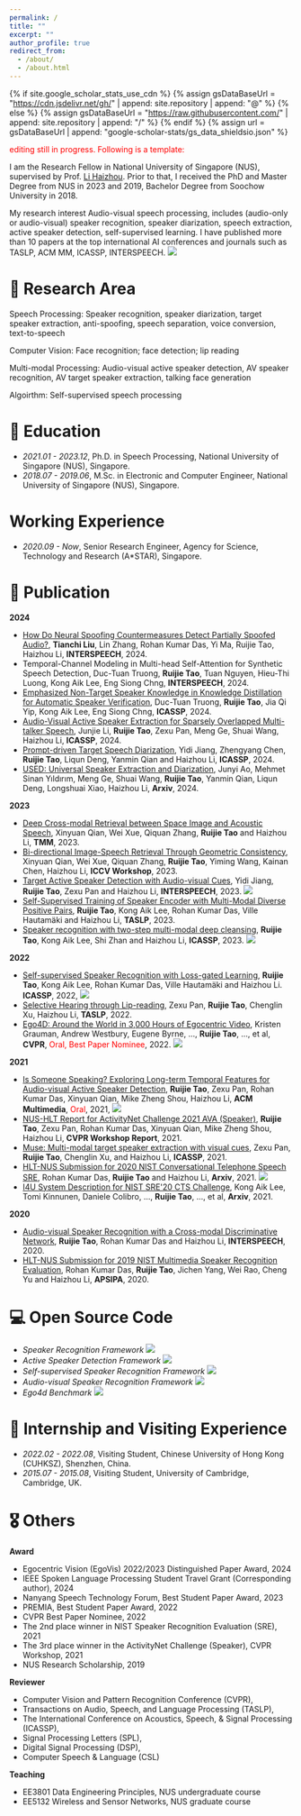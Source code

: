 ```yaml
---
permalink: /
title: ""
excerpt: ""
author_profile: true
redirect_from: 
  - /about/
  - /about.html
---
```


{% if site.google_scholar_stats_use_cdn %}
{% assign gsDataBaseUrl = "https://cdn.jsdelivr.net/gh/" | append: site.repository | append: "@" %}
{% else %}
{% assign gsDataBaseUrl = "https://raw.githubusercontent.com/" | append: site.repository | append: "/" %}
{% endif %}
{% assign url = gsDataBaseUrl | append: "google-scholar-stats/gs_data_shieldsio.json" %}

<span class='anchor' id='about-me'></span>

<font color="red">editing still in progress. Following is a template:</font>

I am the Research Fellow in National University of Singapore (NUS), supervised by Prof. [Li Haizhou]([https://colips.org/~eleliha/](https://scholar.google.com/citations?user=z8_x7C8AAAAJ&hl=en)). Prior to that, I received the PhD and Master Degree from NUS in 2023 and 2019, Bachelor Degree from Soochow University in 2018.

My research interest Audio-visual speech processing, includes (audio-only or audio-visual) speaker recognition, speaker diarization, speech extraction, active speaker detection, self-supervised learning. I have published more than 10 papers at the top international AI conferences and journals such as TASLP, ACM MM, ICASSP, INTERSPEECH. <a href='https://scholar.google.com/citations?user=sdXITx8AAAAJ'><img src="https://img.shields.io/endpoint?logo=Google%20Scholar&url=https%3A%2F%2Fcdn.jsdelivr.net%2Fgh%2FTaoRuijie%2Ftaoruijie.github.io@google-scholar-stats%2Fgs_data_shieldsio.json&labelColor=f6f6f6&color=9cf&style=flat&label=citations"></a>

# 📜 Research Area
Speech Processing: Speaker recognition, speaker diarization, target speaker extraction, anti-spoofing, speech separation, voice conversion, text-to-speech

Computer Vision: Face recognition; face detection; lip reading

Multi-modal Processing: Audio-visual active speaker detection, AV speaker recognition, AV target speaker extraction, talking face generation

Algoirthm: Self-supervised speech processing

# 🏫 Education

- *2021.01 - 2023.12*, Ph.D. in Speech Processing, National University of Singapore (NUS), Singapore.
- *2018.07 - 2019.06*, M.Sc. in Electronic and Computer Engineer, National University of Singapore (NUS), Singapore.

# Working Experience
- *2020.09 - Now*, Senior Research Engineer, Agency for Science, Technology and Research (A*STAR), Singapore.

# 📝 Publication

**2024**
- [How Do Neural Spoofing Countermeasures Detect Partially Spoofed Audio?](https://arxiv.org/pdf/2406.02483.pdf), **Tianchi Liu**, Lin Zhang, Rohan Kumar Das, Yi Ma, Ruijie Tao, Haizhou Li, **INTERSPEECH**, 2024.
- Temporal-Channel Modeling in Multi-head Self-Attention for Synthetic Speech Detection, Duc-Tuan Truong, **Ruijie Tao**, Tuan Nguyen, Hieu-Thi Luong, Kong Aik Lee, Eng Siong Chng, **INTERSPEECH**, 2024.
- [Emphasized Non-Target Speaker Knowledge in Knowledge Distillation for Automatic Speaker Verification](https://arxiv.org/pdf/2309.14838.pdf), Duc-Tuan Truong, **Ruijie Tao**, Jia Qi Yip, Kong Aik Lee, Eng Siong Chng, **ICASSP**, 2024.
- [Audio-Visual Active Speaker Extraction for Sparsely Overlapped Multi-talker Speech](https://arxiv.org/pdf/2309.08408.pdf), Junjie Li, **Ruijie Tao**, Zexu Pan, Meng Ge, Shuai Wang, Haizhou Li, **ICASSP**, 2024.
- [Prompt-driven Target Speech Diarization](https://arxiv.org/pdf/2310.14823.pdf), Yidi Jiang, Zhengyang Chen, **Ruijie Tao**, Liqun Deng, Yanmin Qian and Haizhou Li, **ICASSP**, 2024.
- [USED: Universal Speaker Extraction and Diarization](https://arxiv.org/pdf/2309.10674.pdf), Junyi Ao, Mehmet Sinan Yıldırım, Meng Ge, Shuai Wang, **Ruijie Tao**, Yanmin Qian, Liqun Deng, Longshuai Xiao, Haizhou Li, **Arxiv**, 2024.

**2023**
- [Deep Cross-modal Retrieval between Space Image and Acoustic Speech](https://ieeexplore.ieee.org/abstract/document/10285477), Xinyuan Qian, Wei Xue, Qiquan Zhang, **Ruijie Tao** and Haizhou Li, **TMM**, 2023.
- [Bi-directional Image-Speech Retrieval Through Geometric Consistency](https://av4d.org/papers/iccv23/p2.pdf), Xinyuan Qian, Wei Xue, Qiquan Zhang, **Ruijie Tao**, Yiming Wang, Kainan Chen, Haizhou Li, **ICCV Workshop**, 2023.
- [Target Active Speaker Detection with Audio-visual Cues](https://arxiv.org/pdf/2305.12831.pdf), Yidi Jiang, **Ruijie Tao**, Zexu Pan and Haizhou Li, **INTERSPEECH**, 2023. [![](https://img.shields.io/github/stars/Jiang-Yidi/TS-TalkNet?style=social&label=Code+Stars)](https://github.com/Jiang-Yidi/TS-TalkNet)
- [Self-Supervised Training of Speaker Encoder with Multi-Modal Diverse Positive Pairs](https://ieeexplore.ieee.org/document/10106039), **Ruijie Tao**, Kong Aik Lee, Rohan Kumar Das, Ville Hautamäki and Haizhou Li, **TASLP**, 2023. 
- [Speaker recognition with two-step multi-modal deep cleansing](https://arxiv.org/pdf/2210.15903.pdf), **Ruijie Tao**, Kong Aik Lee, Shi Zhan and Haizhou Li, **ICASSP**, 2023. [![](https://img.shields.io/github/stars/TaoRuijie/AVCleanse?style=social&label=Code+Stars)](https://github.com/TaoRuijie/AVCleanse)

**2022**
- [Self-supervised Speaker Recognition with Loss-gated Learning](https://arxiv.org/pdf/2110.03869.pdf), **Ruijie Tao**, Kong Aik Lee, Rohan Kumar Das, Ville Hautamäki and Haizhou Li. **ICASSP**, 2022, [![](https://img.shields.io/github/stars/TaoRuijie/Loss-Gated-Learning?style=social&label=Code+Stars)](https://github.com/TaoRuijie/Loss-Gated-Learning)
- [Selective Hearing through Lip-reading](https://arxiv.org/pdf/2106.07150.pdf), Zexu Pan, **Ruijie Tao**, Chenglin Xu, Haizhou Li, **TASLP**, 2022.
- [Ego4D: Around the World in 3,000 Hours of Egocentric Video](https://arxiv.org/pdf/2110.07058.pdf), Kristen Grauman, Andrew Westbury, Eugene Byrne, ..., **Ruijie Tao**, ..., et al, **CVPR**, <font color="red">Oral, Best Paper Nominee</font>, 2022. [![](https://img.shields.io/github/stars/facebookresearch/Ego4d?style=social&label=Code+Stars)](https://github.com/facebookresearch/Ego4d)

**2021**

- [Is Someone Speaking? Exploring Long-term Temporal Features for Audio-visual Active Speaker Detection](https://arxiv.org/pdf/2107.06592.pdf), **Ruijie Tao**, Zexu Pan, Rohan Kumar Das, Xinyuan Qian, Mike Zheng Shou, Haizhou Li, **ACM Multimedia**, <font color="red">Oral</font>, 2021, [![](https://img.shields.io/github/stars/TaoRuijie/TalkNet_ASD?style=social&label=Code+Stars)](https://github.com/TaoRuijie/TalkNet_ASD)
- [NUS-HLT Report for ActivityNet Challenge 2021 AVA (Speaker)](https://static.googleusercontent.com/media/research.google.com/zh-CN//ava/2021/S3_NUS_Report_AVA_ActiveSpeaker_2021.pdf), **Ruijie Tao**, Zexu Pan, Rohan Kumar Das, Xinyuan Qian, Mike Zheng Shou, Haizhou Li, **CVPR Workshop Report**, 2021.
- [Muse: Multi-modal target speaker extraction with visual cues](https://arxiv.org/pdf/2010.07775.pdf), Zexu Pan, **Ruijie Tao**, Chenglin Xu, and Haizhou Li, **ICASSP**, 2021. 
- [HLT-NUS Submission for 2020 NIST Conversational Telephone Speech SRE](https://arxiv.org/pdf/2111.06671.pdf), Rohan Kumar Das, **Ruijie Tao** and Haizhou Li, **Arxiv**, 2021. [![](https://img.shields.io/github/stars/TaoRuijie/ECAPATDNN?style=social&label=Code+Stars)](https://github.com/TaoRuijie/ECAPATDNN)
- [I4U System Description for NIST SRE'20 CTS Challenge](https://arxiv.org/pdf/2211.01091.pdf), Kong Aik Lee, Tomi Kinnunen, Daniele Colibro, ..., **Ruijie Tao**, ..., et al, **Arxiv**, 2021.

**2020** 

- [Audio-visual Speaker Recognition with a Cross-modal Discriminative Network](https://arxiv.org/abs/2008.03894), **Ruijie Tao**, Rohan Kumar Das and Haizhou Li, **INTERSPEECH**, 2020.
- [HLT-NUS Submission for 2019 NIST Multimedia Speaker Recognition Evaluation](http://www.apsipa.org/proceedings/2020/pdfs/0000605.pdf), Rohan Kumar Das, **Ruijie Tao**, Jichen Yang, Wei Rao, Cheng Yu and Haizhou Li, **APSIPA**, 2020. 

# 💻 Open Source Code
- *Speaker Recognition Framework* [![](https://img.shields.io/github/stars/TaoRuijie/ECAPATDNN?style=social&label=ECAPA-TDNN)](https://github.com/TaoRuijie/ECAPATDNN)
- *Active Speaker Detection Framework* [![](https://img.shields.io/github/stars/TaoRuijie/TalkNet_ASD?style=social&label=TalkNet-ASD)](https://github.com/TaoRuijie/TalkNet_ASD)
- *Self-supervised Speaker Recognition Framework* [![](https://img.shields.io/github/stars/TaoRuijie/Loss-Gated-Learning?style=social&label=LGL)](https://github.com/TaoRuijie/Loss-Gated-Learning)
- *Audio-visual Speaker Recognition Framework* [![](https://img.shields.io/github/stars/TaoRuijie/AVCleanse?style=social&label=AVCleanse)](https://github.com/TaoRuijie/AVCleanse)
- *Ego4d Benchmark* [![](https://img.shields.io/github/stars/facebookresearch/Ego4d?style=social&label=Ego4d)](https://github.com/facebookresearch/Ego4d)

# 👔 Internship and Visiting Experience

- *2022.02 - 2022.08*, Visiting Student, Chinese University of Hong Kong (CUHKSZ), Shenzhen, China.
- *2015.07 - 2015.08*, Visiting Student, University of Cambridge, Cambridge, UK.

# 🎖 Others

**Award**

- Egocentric Vision (EgoVis) 2022/2023 Distinguished Paper Award, 2024
- IEEE Spoken Language Processing Student Travel Grant (Corresponding author), 2024
- Nanyang Speech Technology Forum, Best Student Paper Award, 2023
- PREMIA, Best Student Paper Award, 2022
- CVPR Best Paper Nominee, 2022
- The 2nd place winner in NIST Speaker Recognition Evaluation (SRE), 2021
- The 3rd place winner in the ActivityNet Challenge (Speaker), CVPR Workshop, 2021
- NUS Research Scholarship, 2019

**Reviewer**

- Computer Vision and Pattern Recognition Conference (CVPR),
- Transactions on Audio, Speech, and Language Processing (TASLP),
- The International Conference on Acoustics, Speech, & Signal Processing (ICASSP),
- Signal Processing Letters (SPL),
- Digital Signal Processing (DSP),
- Computer Speech & Language (CSL)

**Teaching**

- EE3801 Data Engineering Principles, NUS undergraduate course
- EE5132 Wireless and Sensor Networks, NUS graduate course

